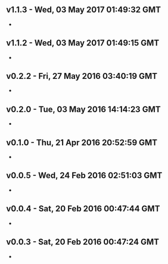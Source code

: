 v1.1.3 - Wed, 03 May 2017 01:49:32 GMT
--------------------------------------

- 


v1.1.2 - Wed, 03 May 2017 01:49:15 GMT
--------------------------------------

- 


v0.2.2 - Fri, 27 May 2016 03:40:19 GMT
--------------------------------------

- 


v0.2.0 - Tue, 03 May 2016 14:14:23 GMT
--------------------------------------

- 


v0.1.0 - Thu, 21 Apr 2016 20:52:59 GMT
--------------------------------------

- 


v0.0.5 - Wed, 24 Feb 2016 02:51:03 GMT
--------------------------------------

- 


v0.0.4 - Sat, 20 Feb 2016 00:47:44 GMT
--------------------------------------

- 


v0.0.3 - Sat, 20 Feb 2016 00:47:24 GMT
--------------------------------------

- 


